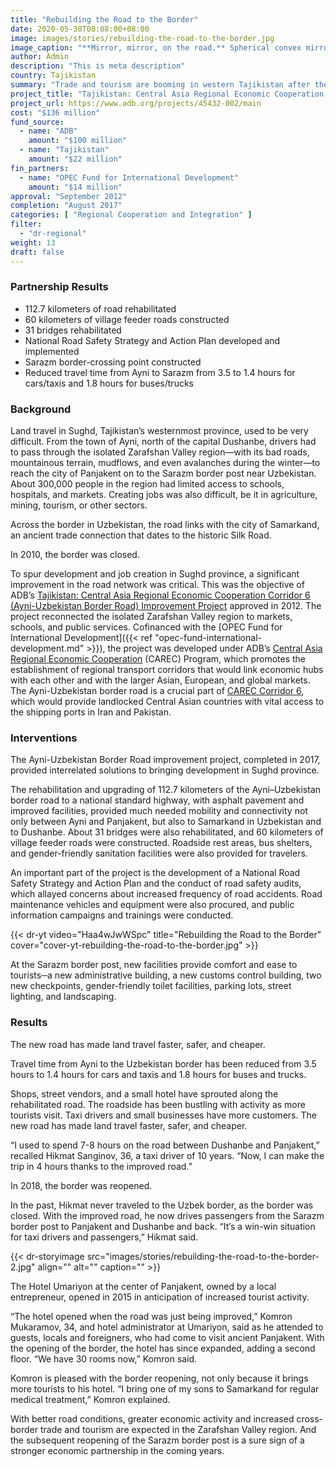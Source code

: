 ```yaml
---
title: "Rebuilding the Road to the Border"
date: 2020-05-30T08:08:00+08:00
image: images/stories/rebuilding-the-road-to-the-border.jpg
image_caption: "**Mirror, mirror, on the road.** Spherical convex mirrors on Tajikistan’s Ayni–Panjakent road that connects to the Uzbekistan border provide increased road safety for pedestrians and vehicles alike at dangerous curves and junctions."
author: Admin
description: "This is meta description"
country: Tajikistan
summary: "Trade and tourism are booming in western Tajikistan after the rehabilitation of a road that leads to the border with Uzbekistan. A collaboration between the ADB and the OPEC Fund for International Development, the new road links to a cross-country highway that serves as conduit for trade goods."
project_title: "Tajikistan: Central Asia Regional Economic Cooperation Corridor 6 (Ayni–Uzbekistan Border Road) Improvement Project"
project_url: https://www.adb.org/projects/45432-002/main
cost: "$136 million"
fund_source: 
  - name: "ADB"
    amount: "$100 million"
  - name: "Tajikistan"
    amount: "$22 million"
fin_partners:
  - name: "OPEC Fund for International Development"
    amount: "$14 million"
approval: "September 2012"
completion: "August 2017"
categories: [ "Regional Cooperation and Integration​" ]
filter:
  - "dr-regional"
weight: 13
draft: false
---
```

### Partnership Results

<ul class="dr-results">
<li><i class="icon-check-circle"></i> 112.7 kilometers of road rehabilitated</li>
<li><i class="icon-check-circle"></i> 60 kilometers of village feeder roads constructed</li>
<li><i class="icon-check-circle"></i> 31 bridges rehabilitated</li>
<li><i class="icon-check-circle"></i> National Road Safety Strategy and Action Plan developed and implemented</li>
<li><i class="icon-check-circle"></i> Sarazm border-crossing point constructed</li>
<li><i class="icon-check-circle"></i> Reduced travel time from Ayni to Sarazm from 3.5 to 1.4 hours for cars/taxis and 1.8 hours for buses/trucks</li>
</ul>

### Background

Land travel in Sughd, Tajikistan’s westernmost province, used to be very difficult. From the town of Ayni, north of the capital Dushanbe, drivers had to pass through the isolated Zarafshan Valley region—with its bad roads, mountainous terrain, mudflows, and even avalanches during the winter—to reach the city of Panjakent on to the Sarazm border post near Uzbekistan. About 300,000 people in the region had limited access to schools, hospitals, and markets. Creating jobs was also difficult, be it in agriculture, mining, tourism, or other sectors.

Across the border in Uzbekistan, the road links with the city of Samarkand, an ancient trade connection that dates to the historic Silk Road.

In 2010, the border was closed.

To spur development and job creation in Sughd province, a significant improvement in the road network was critical. This was the objective of ADB’s [Tajikistan: Central Asia Regional Economic Cooperation Corridor 6 (Ayni-Uzbekistan Border Road) Improvement Project](https://www.adb.org/projects/45432-002/main) approved in 2012. The project reconnected the isolated Zarafshan Valley region to markets, schools, and public services. Cofinanced with the [OPEC Fund for International Development]({{< ref "opec-fund-international-development.md" >}}), the project was developed under ADB’s [Central Asia Regional Economic Cooperation](https://www.adb.org/countries/subregional-programs/carec) (CAREC) Program, which promotes the establishment of regional transport corridors that would link economic hubs with each other and with the larger Asian, European, and global markets. The Ayni-Uzbekistan border road is a crucial part of [CAREC Corridor 6](https://www.adb.org/projects/45432-002/main), which would provide landlocked Central Asian countries with vital access to the shipping ports in Iran and Pakistan.

### Interventions

The Ayni-Uzbekistan Border Road improvement project, completed in 2017, provided interrelated solutions to bringing development in Sughd province.

The rehabilitation and upgrading of 112.7 kilometers of the Ayni–Uzbekistan border road to a national standard highway, with asphalt pavement and improved facilities, provided much needed mobility and connectivity not only between Ayni and Panjakent, but also to Samarkand in Uzbekistan and to Dushanbe. About 31 bridges were also rehabilitated, and 60 kilometers of village feeder roads were constructed. Roadside rest areas, bus shelters, and gender-friendly sanitation facilities were also provided for travelers.

An important part of the project is the development of a National Road Safety Strategy and Action Plan and the conduct of road safety audits, which allayed concerns about increased frequency of road accidents. Road maintenance vehicles and equipment were also procured, and public information campaigns and trainings were conducted.

{{< dr-yt video="Haa4wJwWSpc" title="Rebuilding the Road to the Border" cover="cover-yt-rebuilding-the-road-to-the-border.jpg" >}}

At the Sarazm border post, new facilities provide comfort and ease to tourists─a new administrative building, a new customs control building, two new checkpoints, gender-friendly toilet facilities, parking lots, street lighting, and landscaping.

### Results

The new road has made land travel faster, safer, and cheaper.

Travel time from Ayni to the Uzbekistan border has been reduced from 3.5 hours to 1.4 hours for cars and taxis and 1.8 hours for buses and trucks.  

Shops, street vendors, and a small hotel have sprouted along the rehabilitated road. The roadside has been bustling with activity as more tourists visit. Taxi drivers and small businesses have more customers. The new road has made land travel faster, safer, and cheaper.

“I used to spend 7-8 hours on the road between Dushanbe and Panjakent,” recalled Hikmat Sanginov, 36, a taxi driver of 10 years. “Now, I can make the trip in 4 hours thanks to the improved road.”

In 2018, the border was reopened.

In the past, Hikmat never traveled to the Uzbek border, as the border was closed. With the improved road, he now drives passengers from the Sarazm border post to Panjakent and Dushanbe and back. “It’s a win-win situation for taxi drivers and passengers,” Hikmat said.

{{< dr-storyimage src="images/stories/rebuilding-the-road-to-the-border-2.jpg" align="" alt="" caption="" >}}

The Hotel Umariyon at the center of Panjakent, owned by a local entrepreneur, opened in 2015 in anticipation of increased tourist activity.

“The hotel opened when the road was just being improved,” Komron Mukaramov, 34, and hotel administrator at Umariyon, said as he attended to guests, locals and foreigners, who had come to visit ancient Panjakent. With the opening of the border, the hotel has since expanded, adding a second floor. “We have 30 rooms now,” Komron said.

Komron is pleased with the border reopening, not only because it brings more tourists to his hotel. “I bring one of my sons to Samarkand for regular medical treatment,” Komron explained.

With better road conditions, greater economic activity and increased cross-border trade and tourism are expected in the Zarafshan Valley region. And the subsequent reopening of the Sarazm border post is a sure sign of a stronger economic partnership in the coming years.
